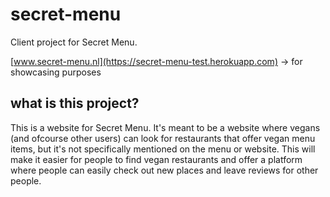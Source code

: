 # secret-menu
Client project for Secret Menu.

[www.secret-menu.nl](https://secret-menu-test.herokuapp.com) -> for showcasing purposes



## what is this project?
This is a website for Secret Menu. It's meant to be a website where vegans (and ofcourse other users) can look for restaurants that offer vegan menu items, but it's not specifically mentioned on the menu or website. This will make it easier for people to find vegan restaurants and offer a platform where people can easily check out new places and leave reviews for other people. 

